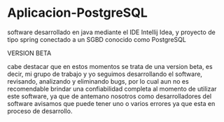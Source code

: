 # Aplicacion-PostgreSQL
software desarrollado en java mediante el IDE Intellij Idea, y proyecto de tipo spring conectado a un SGBD conocido como PostgreSQL 

VERSION BETA 

cabe destacar que en estos momentos se trata de una version beta, es decir, mi grupo de trabajo y yo seguimos desarrollando el software, revisando, analizando y eliminando bugs, por lo cual aun no es recomendable brindar una confiabilidad completa al momento de utilizar este software, ya que de antemano nosotros como desarrolladores del software avisamos que puede tener uno o varios errores ya que esta en proceso de desarrollo.

